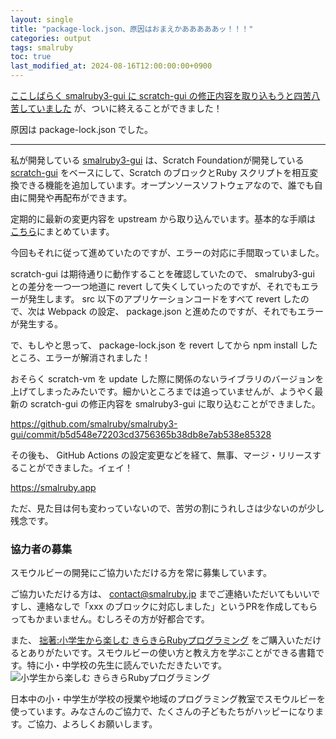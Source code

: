 ```yaml
---
layout: single
title: "package-lock.json、原因はおまえかあああああッ！！！"
categories: output
tags: smalruby
toc: true
last_modified_at: 2024-08-16T12:00:00:00+0900
---
```


[ここしばらく smalruby3-gui に scratch-gui の修正内容を取り込もうと四苦八苦していました](/output/smalruby3-gui-merge-upstream-in-2024-08-13/) が、ついに終えることができました！

原因は package-lock.json でした。

---

私が開発している [smalruby3-gui](https://github.com/smalruby/smalruby3-gui) は、Scratch Foundationが開発している [scratch-gui](https://scratchfoundation/scratch-gui) をベースにして、Scratch のブロックとRuby スクリプトを相互変換できる機能を追加しています。オープンソースソフトウェアなので、誰でも自由に開発や再配布ができます。

定期的に最新の変更内容を upstream から取り込んでいます。基本的な手順は [こちら](https://github.com/smalruby/smalruby3-gui/wiki/merge_scratch-gui_develop)にまとめています。

今回もそれに従って進めていたのですが、エラーの対応に手間取っていました。

scratch-gui は期待通りに動作することを確認していたので、 smalruby3-gui との差分を一つ一つ地道に revert して失くしていったのですが、それでもエラーが発生します。
src 以下のアプリケーションコードをすべて revert したので、次は Webpack の設定、 package.json と進めたのですが、それでもエラーが発生する。

で、もしやと思って、 package-lock.json を revert してから npm install したところ、エラーが解消されました！

おそらく scratch-vm を update した際に関係のないライブラリのバージョンを上げてしまったみたいです。細かいところまでは追っていませんが、ようやく最新の scratch-gui の修正内容を smalruby3-gui に取り込むことができました。

<https://github.com/smalruby/smalruby3-gui/commit/b5d548e72203cd3756365b38db8e7ab538e85328>

その後も、 GitHub Actions の設定変更などを経て、無事、マージ・リリースすることができました。イェイ！

<https://smalruby.app>

ただ、見た目は何も変わっていないので、苦労の割にうれしさは少ないのが少し残念です。

### 協力者の募集

スモウルビーの開発にご協力いただける方を常に募集しています。

ご協力いただける方は、 contact@smalruby.jp までご連絡いただいてもいいですし、連絡なしで「xxx のブロックに対応しました」というPRを作成してもらってもかまいません。むしろその方が好都合です。

また、 [拙著:小学生から楽しむ きらきらRubyプログラミング](https://amzn.to/3SLNXrk) をご購入いただけるとありがたいです。スモウルビーの使い方と教え方を学ぶことができる書籍です。特に小・中学校の先生に読んでいただきたいです。
<img src="https://m.media-amazon.com/images/I/91Vcir5bhiL._AC_UL320_.jpg" srcset="https://m.media-amazon.com/images/I/91Vcir5bhiL._AC_UL320_.jpg 1x, https://m.media-amazon.com/images/I/91Vcir5bhiL._AC_UL480_FMwebp_QL65_.jpg 1.5x, https://m.media-amazon.com/images/I/91Vcir5bhiL._AC_UL640_FMwebp_QL65_.jpg 2x, https://m.media-amazon.com/images/I/91Vcir5bhiL._AC_UL800_FMwebp_QL65_.jpg 2.5x, https://m.media-amazon.com/images/I/91Vcir5bhiL._AC_UL960_FMwebp_QL65_.jpg 3x" alt="小学生から楽しむ きらきらRubyプログラミング">

日本中の小・中学生が学校の授業や地域のプログラミング教室でスモウルビーを使っています。みなさんのご協力で、たくさんの子どもたちがハッピーになります。ご協力、よろしくお願いします。

